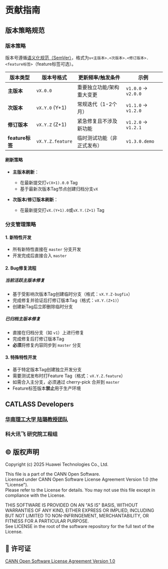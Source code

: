 # 贡献指南

## 版本策略规范

### 版本策略

版本号遵循[语义化规范（SemVer）](https://semver.org/)，格式为`v<主版本>.<次版本>.<修订版本>.<feature标签>`（feature标签可选）。

| 版本类型       | 版本号格式          | 更新频率/触发条件                      | 示例                  |
|----------------|---------------------|----------------------------------------|-----------------------|
| **主版本**     | `vX.0.0`            | 重要独立功能/架构重大变更              | `v1.0.0` → `v2.0.0`  |
| **次版本**     | `vX.Y.0` (Y+1)      | 常规迭代（1-2个月）                    | `v1.1.0` → `v1.2.0`  |
| **修订版本**   | `vX.Y.Z` (Z+1)      | 紧急修复且不涉及新功能                 | `v1.2.0` → `v1.2.1`  |
| **feature标签**| `vX.Y.Z.feature`    | 临时测试功能（非正式发布）             | `v1.3.0.demo`        |

#### 刷新策略

- **主版本刷新**：
  - 在最新提交打`v(X+1).0.0` Tag
  - 基于最新次版本Tag节点创建归档分支`vX`
  
- **次版本/修订版本刷新**：
  - 在最新提交打`vX.(Y+1).0`或`vX.Y.(Z+1)` Tag

### 分支管理策略

#### 1. 新特性开发

- 所有新特性直接在 `master` 分支开发
- 开发完成后直接合入 `master`

#### 2. Bug修复流程

##### 当前活跃主版本修复

- 基于受影响次版本Tag创建临时分支（格式：`vX.Y.Z-bugfix`）
- 完成修复并验证后打修订版本Tag（格式：`vX.Y.(Z+1)`）
- 创建新Tag后立即删除临时分支

##### 已归档主版本修复

- 直接在归档分支（如 `v1`）上进行修复
- 完成修复后打修订版本Tag
- **必须**将修复内容同步到 `master` 分支

#### 3. 特殊特性开发

- 基于特定版本Tag创建独立开发分支
- 需要测试发布时打Feature Tag（格式：`vX.Y.Z.feature`）
- 如需合入主分支，必须通过 cherry-pick 合并到 `master`
- Feature标签版本**禁止**用于生产环境

## CATLASS Developers

### [华南理工大学 陆璐教授团队](https://www2.scut.edu.cn/cs/2017/0629/c22284a328108/page.htm)

### 科大讯飞 研究院工程组

## ©️ 版权声明

Copyright (c) 2025 Huawei Technologies Co., Ltd.

This file is a part of the CANN Open Software.  
Licensed under CANN Open Software License Agreement Version 1.0 (the "License").  
Please refer to the License for details. You may not use this file except in compliance with the License.  

THIS SOFTWARE IS PROVIDED ON AN "AS IS" BASIS, WITHOUT WARRANTIES OF ANY KIND,
EITHER EXPRESS OR IMPLIED,
INCLUDING BUT NOT LIMITED TO NON-INFRINGEMENT,
MERCHANTABILITY, OR FITNESS FOR A PARTICULAR   PURPOSE.  
See LICENSE in the root of the software repository for the full text of the License.

## 📜 许可证

[CANN Open Software License Agreement Version 1.0](LICENSE)